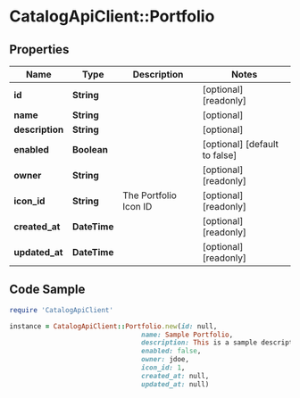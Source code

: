 # CatalogApiClient::Portfolio

## Properties

Name | Type | Description | Notes
------------ | ------------- | ------------- | -------------
**id** | **String** |  | [optional] [readonly] 
**name** | **String** |  | [optional] 
**description** | **String** |  | [optional] 
**enabled** | **Boolean** |  | [optional] [default to false]
**owner** | **String** |  | [optional] [readonly] 
**icon_id** | **String** | The Portfolio Icon ID | [optional] [readonly] 
**created_at** | **DateTime** |  | [optional] [readonly] 
**updated_at** | **DateTime** |  | [optional] [readonly] 

## Code Sample

```ruby
require 'CatalogApiClient'

instance = CatalogApiClient::Portfolio.new(id: null,
                                 name: Sample Portfolio,
                                 description: This is a sample description for a portfolio.,
                                 enabled: false,
                                 owner: jdoe,
                                 icon_id: 1,
                                 created_at: null,
                                 updated_at: null)
```


